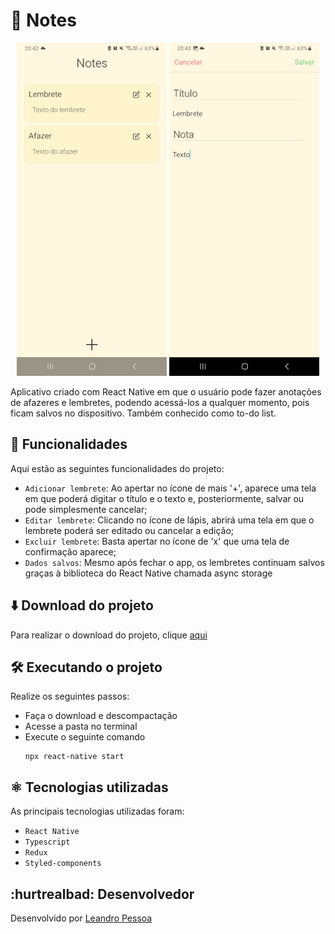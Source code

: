 # 📑 Notes 

<p align='center'>
  <img src='https://github.com/leandro-pessoa/notes/blob/main/assets/Screenshot_20231201_204254_Notes-240.jpg'>
  <img src='https://github.com/leandro-pessoa/notes/blob/main/assets/Screenshot_20231201_204319_Notes-240.jpg'>
</p>

Aplicativo criado com React Native em que o usuário pode fazer anotações de afazeres e lembretes, podendo acessá-los a qualquer momento, pois ficam salvos no dispositivo. Também conhecido como to-do list.

## 🔨 Funcionalidades

Aqui estão as seguintes funcionalidades do projeto:

- `Adicionar lembrete`: Ao apertar no ícone de mais '+', aparece uma tela em que poderá digitar o título e o texto e, posteriormente, salvar ou pode simplesmente cancelar;
- `Editar lembrete`: Clicando no ícone de lápis, abrirá uma tela em que o lembrete poderá ser editado ou cancelar a edição;
- `Excluir lembrete`: Basta apertar no ícone de 'x' que uma tela de confirmação aparece;
-  `Dados salvos`: Mesmo após fechar o app, os lembretes continuam salvos graças à biblioteca do React Native chamada async storage

## ⬇️ Download do projeto

Para realizar o download do projeto, clique <a href='https://github.com/leandro-pessoa/notes/archive/refs/heads/main.zip' download>aqui</a>

## 🛠️ Executando o projeto

Realize os seguintes passos:

- Faça o download e descompactação
- Acesse a pasta no terminal
- Execute o seguinte comando
  ~~~~
  npx react-native start
  ~~~~

## ⚛️ Tecnologias utilizadas

As principais tecnologias utilizadas foram:

- `React Native`
- `Typescript`
- `Redux`
- `Styled-components`

## :hurtrealbad: Desenvolvedor

Desenvolvido por [Leandro Pessoa](https://github.com/leandro-pessoa)
